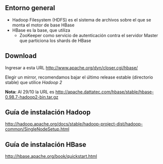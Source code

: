 Entorno general
---------------

-   Hadoop Filesystem (HDFS) es el sistema de archivos sobre el que se monta el motor de base HBase
-   HBase es la base, que utiliza
    -   ZooKeeper como servicio de autenticación contra el servidor Master que particiona los shards de HBase

Download
--------

Ingresar a esta URL <http://www.apache.org/dyn/closer.cgi/hbase/>

Elegir un mirror, recomendamos bajar el último release estable (directorio stable) que utilice *Hadoop 2*

**Nota:** Al 29/10 la URL es <http://apache.dattatec.com/hbase/stable/hbase-0.98.7-hadoop2-bin.tar.gz>

Guía de instalación Hadoop
--------------------------

<http://hadoop.apache.org/docs/stable/hadoop-project-dist/hadoop-common/SingleNodeSetup.html>

Guía de instalación HBase
-------------------------

<http://hbase.apache.org/book/quickstart.html>
